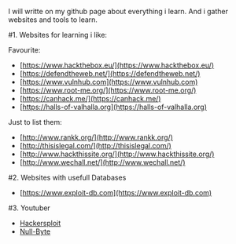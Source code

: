 
I will writte on my github page about everything i learn. And i gather websites and tools to learn.

#1. Websites for learning i like:

Favourite:

-  [https://www.hackthebox.eu/](https://www.hackthebox.eu/)
-  [https://defendtheweb.net/](https://defendtheweb.net/)
-  [https://www.vulnhub.com](https://www.vulnhub.com)
-  [https://www.root-me.org/](https://www.root-me.org/)
-  [https://canhack.me/](https://canhack.me/)
-  [https://halls-of-valhalla.org](https://halls-of-valhalla.org)

Just to list them:

- [http://www.rankk.org/](http://www.rankk.org/)
- [http://thisislegal.com/](http://thisislegal.com/)
- [http://www.hackthissite.org/](http://www.hackthissite.org/)
- [http://www.wechall.net/](http://www.wechall.net/)

#2. Websites with usefull Databases

- [https://www.exploit-db.com](https://www.exploit-db.com)

#3. Youtuber

- [Hackersploit](https://www.youtube.com/channel/UC0ZTPkdxlAKf-V33tqXwi3Q/featured)
- [Null-Byte](https://www.youtube.com/channel/UCgTNupxATBfWmfehv21ym-g)